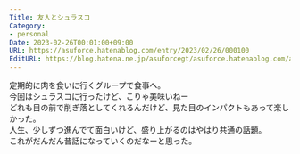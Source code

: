 ```yaml
---
Title: 友人とシュラスコ
Category:
- personal
Date: 2023-02-26T00:01:00+09:00
URL: https://asuforce.hatenablog.com/entry/2023/02/26/000100
EditURL: https://blog.hatena.ne.jp/asuforcegt/asuforce.hatenablog.com/atom/entry/4207112889966929194
---
```


定期的に肉を食いに行くグループで食事へ。  
今回はシュラスコに行ったけど、こりゃ美味いねー  
どれも目の前で削ぎ落としてくれるんだけど、見た目のインパクトもあって楽しかった。  
人生、少しずつ進んでて面白いけど、盛り上がるのはやはり共通の話題。  
これがだんだん昔話になっていくのだなーと思った。
